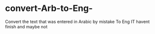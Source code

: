 # convert-Arb-to-Eng-
Convert the text that was entered in Arabic by mistake To Eng
IT havent finish and maybe not
